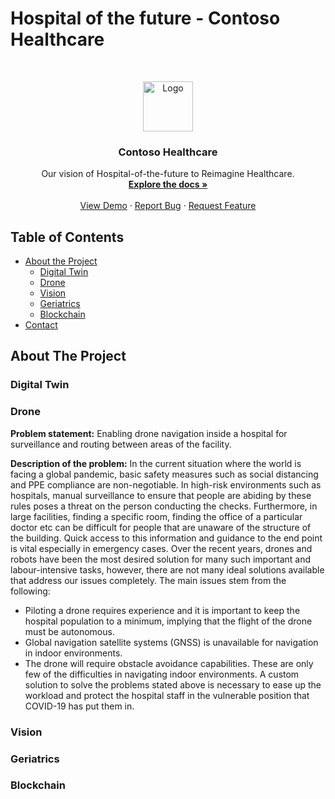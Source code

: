 # Hospital of the future - Contoso Healthcare


<!-- PROJECT LOGO -->
<br />
<p align="center">
  <a href="https://github.com/othneildrew/Best-README-Template">
    <img src="images/logo.png" alt="Logo" width="80" height="80">
  </a>

  <h3 align="center">Contoso Healthcare</h3>

  <p align="center">
    Our vision of Hospital-of-the-future to Reimagine Healthcare.
    <br />
    <a href="https://github.com/othneildrew/Best-README-Template"><strong>Explore the docs »</strong></a>
    <br />
    <br />
    <a href="https://github.com/othneildrew/Best-README-Template">View Demo</a>
    ·
    <a href="https://github.com/othneildrew/Best-README-Template/issues">Report Bug</a>
    ·
    <a href="https://github.com/othneildrew/Best-README-Template/issues">Request Feature</a>
  </p>
</p>




## Table of Contents

* [About the Project](#about-the-project)
  * [Digital Twin](#digital-twin)
  * [Drone](#drone)
  * [Vision](#vision)
  * [Geriatrics](#geriatrics)
  * [Blockchain](#blockchain)
* [Contact](#contact)

## About The Project


### Digital Twin


### Drone
**Problem statement:** Enabling drone navigation inside a hospital for surveillance and routing between areas of the facility.

**Description of the problem:** In the current situation where the world is facing a global pandemic, basic safety measures such as social distancing and PPE compliance are non-negotiable. In high-risk environments such as hospitals, manual surveillance to ensure that people are abiding by these rules poses a threat on the person conducting the checks. 
Furthermore, in large facilities, finding a specific room, finding the office of a particular doctor etc can be difficult for people that are unaware of the structure of the building. Quick access to this information and guidance to the end point is vital especially in emergency cases. 
Over the recent years, drones and robots have been the most desired solution for many such important and labour-intensive tasks, however, there are not many ideal solutions available that address our issues completely. The main issues stem from the following:
* Piloting a drone requires experience and it is important to keep the hospital population to a minimum, implying that the flight of the drone must be autonomous.
* Global navigation satellite systems (GNSS) is unavailable for navigation in indoor environments.
* The drone will require obstacle avoidance capabilities.
These are only few of the difficulties in navigating indoor environments. A custom solution to solve the problems stated above is necessary to ease up the workload and protect the hospital staff in the vulnerable position that COVID-19 has put them in.



### Vision


### Geriatrics


### Blockchain


